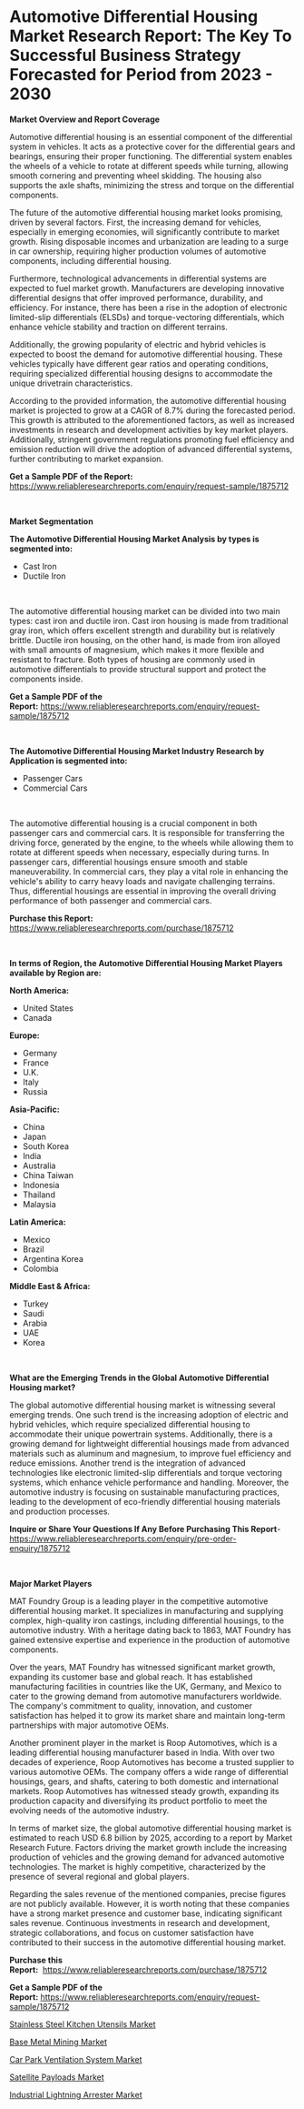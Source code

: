 <p><h1>Automotive Differential Housing Market Research Report: The Key To Successful Business Strategy Forecasted for Period from 2023 - 2030</h1></p><p><strong>Market Overview and Report Coverage</strong></p>
<p><p>Automotive differential housing is an essential component of the differential system in vehicles. It acts as a protective cover for the differential gears and bearings, ensuring their proper functioning. The differential system enables the wheels of a vehicle to rotate at different speeds while turning, allowing smooth cornering and preventing wheel skidding. The housing also supports the axle shafts, minimizing the stress and torque on the differential components.</p><p>The future of the automotive differential housing market looks promising, driven by several factors. First, the increasing demand for vehicles, especially in emerging economies, will significantly contribute to market growth. Rising disposable incomes and urbanization are leading to a surge in car ownership, requiring higher production volumes of automotive components, including differential housing.</p><p>Furthermore, technological advancements in differential systems are expected to fuel market growth. Manufacturers are developing innovative differential designs that offer improved performance, durability, and efficiency. For instance, there has been a rise in the adoption of electronic limited-slip differentials (ELSDs) and torque-vectoring differentials, which enhance vehicle stability and traction on different terrains.</p><p>Additionally, the growing popularity of electric and hybrid vehicles is expected to boost the demand for automotive differential housing. These vehicles typically have different gear ratios and operating conditions, requiring specialized differential housing designs to accommodate the unique drivetrain characteristics.</p><p>According to the provided information, the automotive differential housing market is projected to grow at a CAGR of 8.7% during the forecasted period. This growth is attributed to the aforementioned factors, as well as increased investments in research and development activities by key market players. Additionally, stringent government regulations promoting fuel efficiency and emission reduction will drive the adoption of advanced differential systems, further contributing to market expansion.</p></p>
<p><strong>Get a Sample PDF of the Report:</strong> <a href="https://www.reliableresearchreports.com/enquiry/request-sample/1875712">https://www.reliableresearchreports.com/enquiry/request-sample/1875712</a></p>
<p>&nbsp;</p>
<p><strong>Market Segmentation</strong></p>
<p><strong>The Automotive Differential Housing Market Analysis by types is segmented into:</strong></p>
<p><ul><li>Cast Iron</li><li>Ductile Iron</li></ul></p>
<p>&nbsp;</p>
<p><p>The automotive differential housing market can be divided into two main types: cast iron and ductile iron. Cast iron housing is made from traditional gray iron, which offers excellent strength and durability but is relatively brittle. Ductile iron housing, on the other hand, is made from iron alloyed with small amounts of magnesium, which makes it more flexible and resistant to fracture. Both types of housing are commonly used in automotive differentials to provide structural support and protect the components inside.</p></p>
<p><strong>Get a Sample PDF of the Report:</strong>&nbsp;<a href="https://www.reliableresearchreports.com/enquiry/request-sample/1875712">https://www.reliableresearchreports.com/enquiry/request-sample/1875712</a></p>
<p>&nbsp;</p>
<p><strong>The Automotive Differential Housing Market Industry Research by Application is segmented into:</strong></p>
<p><ul><li>Passenger Cars</li><li>Commercial Cars</li></ul></p>
<p>&nbsp;</p>
<p><p>The automotive differential housing is a crucial component in both passenger cars and commercial cars. It is responsible for transferring the driving force, generated by the engine, to the wheels while allowing them to rotate at different speeds when necessary, especially during turns. In passenger cars, differential housings ensure smooth and stable maneuverability. In commercial cars, they play a vital role in enhancing the vehicle's ability to carry heavy loads and navigate challenging terrains. Thus, differential housings are essential in improving the overall driving performance of both passenger and commercial cars.</p></p>
<p><strong>Purchase this Report:</strong>&nbsp; <a href="https://www.reliableresearchreports.com/purchase/1875712">https://www.reliableresearchreports.com/purchase/1875712</a></p>
<p>&nbsp;</p>
<p><strong>In terms of Region, the Automotive Differential Housing Market Players available by Region are:</strong></p>
<p>
    <p> <strong> North America: </strong>
        <ul>
            <li>United States</li>
            <li>Canada</li>
        </ul>
        </p> 
    <p> <strong> Europe: </strong>
        <ul>
            <li>Germany</li>
            <li>France</li>
            <li>U.K.</li>
            <li>Italy</li>
            <li>Russia</li>
        </ul>
        </p> 
    <p> <strong> Asia-Pacific: </strong>
        <ul>
            <li>China</li>
            <li>Japan</li>
            <li>South Korea</li>
            <li>India</li>
            <li>Australia</li>
            <li>China Taiwan</li>
            <li>Indonesia</li>
            <li>Thailand</li>
            <li>Malaysia</li>
        </ul>
        </p> 
    <p> <strong> Latin America: </strong>
        <ul>
            <li>Mexico</li>
            <li>Brazil</li>
            <li>Argentina Korea</li>
            <li>Colombia</li>
        </ul>
        </p> 
    <p> <strong> Middle East & Africa: </strong>
        <ul>
            <li>Turkey</li>
            <li>Saudi</li>
            <li>Arabia</li>
            <li>UAE</li>
            <li>Korea</li>
        </ul>
    </p>
    </p>
<p>&nbsp;</p>
<p><strong>What are the Emerging Trends in the Global Automotive Differential Housing market?</strong></p>
<p><p>The global automotive differential housing market is witnessing several emerging trends. One such trend is the increasing adoption of electric and hybrid vehicles, which require specialized differential housing to accommodate their unique powertrain systems. Additionally, there is a growing demand for lightweight differential housings made from advanced materials such as aluminum and magnesium, to improve fuel efficiency and reduce emissions. Another trend is the integration of advanced technologies like electronic limited-slip differentials and torque vectoring systems, which enhance vehicle performance and handling. Moreover, the automotive industry is focusing on sustainable manufacturing practices, leading to the development of eco-friendly differential housing materials and production processes.</p></p>
<p><strong>Inquire or Share Your Questions If Any Before Purchasing This Report</strong>- <a href="https://www.reliableresearchreports.com/enquiry/pre-order-enquiry/1875712">https://www.reliableresearchreports.com/enquiry/pre-order-enquiry/1875712</a></p>
<p>&nbsp;</p>
<p><strong>Major Market Players</strong></p>
<p><p>MAT Foundry Group is a leading player in the competitive automotive differential housing market. It specializes in manufacturing and supplying complex, high-quality iron castings, including differential housings, to the automotive industry. With a heritage dating back to 1863, MAT Foundry has gained extensive expertise and experience in the production of automotive components.</p><p>Over the years, MAT Foundry has witnessed significant market growth, expanding its customer base and global reach. It has established manufacturing facilities in countries like the UK, Germany, and Mexico to cater to the growing demand from automotive manufacturers worldwide. The company's commitment to quality, innovation, and customer satisfaction has helped it to grow its market share and maintain long-term partnerships with major automotive OEMs.</p><p>Another prominent player in the market is Roop Automotives, which is a leading differential housing manufacturer based in India. With over two decades of experience, Roop Automotives has become a trusted supplier to various automotive OEMs. The company offers a wide range of differential housings, gears, and shafts, catering to both domestic and international markets. Roop Automotives has witnessed steady growth, expanding its production capacity and diversifying its product portfolio to meet the evolving needs of the automotive industry.</p><p>In terms of market size, the global automotive differential housing market is estimated to reach USD 6.8 billion by 2025, according to a report by Market Research Future. Factors driving the market growth include the increasing production of vehicles and the growing demand for advanced automotive technologies. The market is highly competitive, characterized by the presence of several regional and global players.</p><p>Regarding the sales revenue of the mentioned companies, precise figures are not publicly available. However, it is worth noting that these companies have a strong market presence and customer base, indicating significant sales revenue. Continuous investments in research and development, strategic collaborations, and focus on customer satisfaction have contributed to their success in the automotive differential housing market.</p></p>
<p><strong>Purchase this Report:</strong>&nbsp;&nbsp;<a href="https://www.reliableresearchreports.com/purchase/1875712">https://www.reliableresearchreports.com/purchase/1875712</a></p>
<p></p>
<p><strong>Get a Sample PDF of the Report:</strong>&nbsp;<a href="https://www.reliableresearchreports.com/enquiry/request-sample/1875712">https://www.reliableresearchreports.com/enquiry/request-sample/1875712</a></p>
<p><p><a href="https://www.linkedin.com/pulse/stainless-steel-kitchen-utensils-market-size-share-amp-evgae/">Stainless Steel Kitchen Utensils Market</a></p><p><a href="https://medium.com/@waltercruz6g/base-metal-mining-market-insight-market-trends-growth-forecasted-from-2023-to-2030-6379d6dcc35f">Base Metal Mining Market</a></p><p><a href="https://www.linkedin.com/pulse/car-park-ventilation-system-market-share-amp-new-trends-acouh-ron-vjome/">Car Park Ventilation System Market</a></p><p><a href="https://medium.com/@seanhunt765/satellite-payloads-market-share-evolution-and-market-growth-trends-2023-2030-16b5fdc2c065">Satellite Payloads Market</a></p><p><a href="https://www.linkedin.com/pulse/industrial-lightning-arrester-market-insights-players-viveke-letitia-qggpf/">Industrial Lightning Arrester Market</a></p></p>